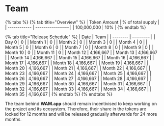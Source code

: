 # Team

{% tabs %}
{% tab title="Overview" %}
| Token Amount | % of total supply |
| ------------ | ----------------- |
| 100,000,000  | 10%               |
{% endtab %}

{% tab title="Release Schedule" %}
| Date     | Team      |
| -------- | --------- |
| Day 0    | 0         |
| Month 1  | 0         |
| Month 2  | 0         |
| Month 3  | 0         |
| Month 4  | 0         |
| Month 5  | 0         |
| Month 6  | 0         |
| Month 7  | 0         |
| Month 8  | 0         |
| Month 9  | 0         |
| Month 10 | 0         |
| Month 11 | 0         |
| Month 12 | 4,166,667 |
| Month 13 | 4,166,667 |
| Month 14 | 4,166,667 |
| Month 15 | 4,166,667 |
| Month 16 | 4,166,667 |
| Month 17 | 4,166,667 |
| Month 18 | 4,166,667 |
| Month 19 | 4,166,667 |
| Month 20 | 4,166,667 |
| Month 21 | 4,166,667 |
| Month 22 | 4,166,667 |
| Month 23 | 4,166,667 |
| Month 24 | 4,166,667 |
| Month 25 | 4,166,667 |
| Month 26 | 4,166,667 |
| Month 27 | 4,166,667 |
| Month 28 | 4,166,667 |
| Month 29 | 4,166,667 |
| Month 30 | 4,166,667 |
| Month 31 | 4,166,667 |
| Month 32 | 4,166,667 |
| Month 33 | 4,166,667 |
| Month 34 | 4,166,667 |
| Month 35 | 4,166,667 |
{% endtab %}
{% endtabs %}

The team behind **WAM.app** should remain incentivised to keep working on the project and its ecosystem. Therefore, their share in the tokens are locked for 12 months and will be released gradually afterwards for 24 more months.
